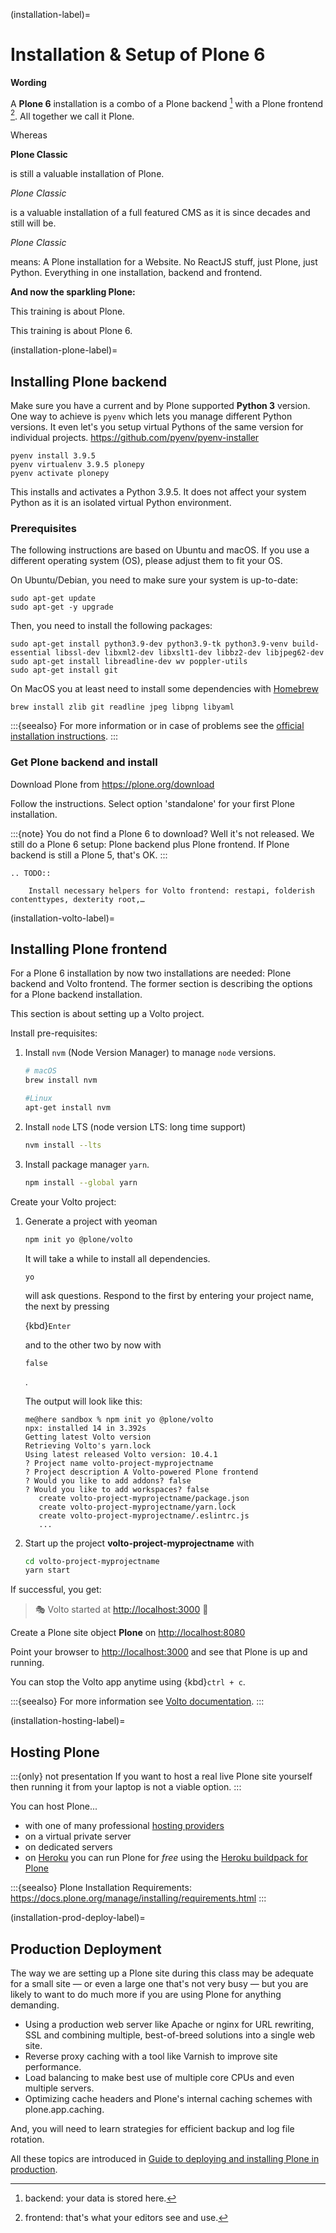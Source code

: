 (installation-label)=

# Installation & Setup of **Plone 6**

**Wording**

A **Plone 6** installation is a combo of a Plone backend [^id3] with a Plone frontend [^id4].
All together we call it Plone.

[^id3]: backend: your data is stored here.

[^id4]: frontend: that's what your editors see and use.

Whereas 

**Plone Classic**

 is still a valuable installation of Plone.

*Plone Classic*

 is a valuable installation of a full featured CMS as it is since decades and still will be.

*Plone Classic*

 means: A Plone installation for a Website. No ReactJS stuff, just Plone, just Python. Everything in one installation, backend and frontend.

**And now the sparkling Plone:**

This training is about Plone.

This training is about Plone 6.

(installation-plone-label)=

## Installing Plone backend

Make sure you have a current and by Plone supported **Python 3** version.
One way to achieve is `pyenv` which lets you manage different Python versions.
It even let's you setup virtual Pythons of the same version for individual projects.
<https://github.com/pyenv/pyenv-installer>

```console
pyenv install 3.9.5
pyenv virtualenv 3.9.5 plonepy
pyenv activate plonepy
```

This installs and activates a Python 3.9.5. It does not affect your system Python as it is an isolated virtual Python environment.

### Prerequisites

The following instructions are based on Ubuntu and macOS.
If you use a different operating system (OS), please adjust them to fit your OS.

On Ubuntu/Debian, you need to make sure your system is up-to-date:

```console
sudo apt-get update
sudo apt-get -y upgrade
```

Then, you need to install the following packages:

```console
sudo apt-get install python3.9-dev python3.9-tk python3.9-venv build-essential libssl-dev libxml2-dev libxslt1-dev libbz2-dev libjpeg62-dev
sudo apt-get install libreadline-dev wv poppler-utils
sudo apt-get install git
```

On MacOS you at least need to install some dependencies with [Homebrew](https://brew.sh/)

```console
brew install zlib git readline jpeg libpng libyaml
```

:::{seealso}
For more information or in case of problems see the [official installation instructions](https://docs.plone.org/manage/installing/installation.html).
:::

### Get Plone backend and install

Download Plone from <https://plone.org/download>

Follow the instructions. Select option 'standalone' for your first Plone installation.

:::{note}
You do not find a Plone 6 to download?
Well it's not released.
We still do a Plone 6 setup: Plone backend plus Plone frontend.
If Plone backend is still a Plone 5, that's OK.
:::

```{eval-rst}
.. TODO::

    Install necessary helpers for Volto frontend: restapi, folderish contenttypes, dexterity root,…

```

(installation-volto-label)=

## Installing Plone frontend

For a Plone 6 installation by now two installations are needed: Plone backend and Volto frontend. The former section is describing the options for a Plone backend installation.

This section is about setting up a Volto project.

Install pre-requisites:

1. Install `nvm` (Node Version Manager) to manage `node` versions.

   ```bash
   # macOS
   brew install nvm

   #Linux
   apt-get install nvm
   ```

2. Install `node` LTS (node version LTS: long time support)

   ```bash
   nvm install --lts
   ```

3. Install package manager `yarn`.

   ```bash
   npm install --global yarn
   ```

Create your Volto project:

1. Generate a project with yeoman

   ```bash
   npm init yo @plone/volto
   ```

   It will take a while to install all dependencies.

   `yo`

    will ask questions. Respond to the first by entering your project name, the next by pressing 

   {kbd}`Enter`

    and to the other two by now with 

   `false`

   .

   The output will look like this:

   ```console
   me@here sandbox % npm init yo @plone/volto
   npx: installed 14 in 3.392s
   Getting latest Volto version
   Retrieving Volto's yarn.lock
   Using latest released Volto version: 10.4.1
   ? Project name volto-project-myprojectname
   ? Project description A Volto-powered Plone frontend
   ? Would you like to add addons? false
   ? Would you like to add workspaces? false
      create volto-project-myprojectname/package.json
      create volto-project-myprojectname/yarn.lock
      create volto-project-myprojectname/.eslintrc.js
      ...
   ```

2. Start up the project **volto-project-myprojectname** with

   ```bash
   cd volto-project-myprojectname
   yarn start
   ```

If successful, you get:

> 🎭 Volto started at <http://localhost:3000> 🚀

Create a Plone site object **Plone** on <http://localhost:8080>

Point your browser to <http://localhost:3000> and see that Plone is up and running.

You can stop the Volto app anytime using {kbd}`ctrl + c`.

:::{seealso}
For more information see [Volto documentation](https://docs.voltocms.com/getting-started/install/).
:::

(installation-hosting-label)=

## Hosting Plone

:::{only} not presentation
If you want to host a real live Plone site yourself then running it from your laptop is not a viable option.
:::

You can host Plone...

- with one of many professional [hosting providers](https://plone.com/providers)
- on a virtual private server
- on dedicated servers
- on [Heroku](https://www.heroku.com) you can run Plone for *free* using the [Heroku buildpack for Plone](https://github.com/plone/heroku-buildpack-plone)

:::{seealso}
Plone Installation Requirements: <https://docs.plone.org/manage/installing/requirements.html>
:::

(installation-prod-deploy-label)=

## Production Deployment

The way we are setting up a Plone site during this class may be adequate for a small site
— or even a large one that's not very busy — but you are likely to want to do much more if you are using Plone for anything demanding.

- Using a production web server like Apache or nginx for URL rewriting, SSL and combining multiple, best-of-breed solutions into a single web site.
- Reverse proxy caching with a tool like Varnish to improve site performance.
- Load balancing to make best use of multiple core CPUs and even multiple servers.
- Optimizing cache headers and Plone's internal caching schemes with plone.app.caching.

And, you will need to learn strategies for efficient backup and log file rotation.

All these topics are introduced in [Guide to deploying and installing Plone in production](https://docs.plone.org/manage/deploying/index.html).
